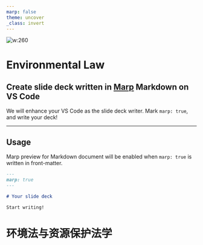 ```yaml
---
marp: false
theme: uncover
_class: invert
---
```


![w:260](https://www.tjcu.edu.cn/dfiles/11305/themes/11882/tjcu2017/assets/img/logo-tjcu.png)

# **Environmental Law**

## Create slide deck written in [Marp] Markdown on VS Code <!--fit-->

We will enhance your VS Code as the slide deck writer. Mark `marp: true`, and write your deck!

[marp]: https://marp.app/

---

## Usage

Marp preview for Markdown document will be enabled when `marp: true` is written in front-matter.

```markdown
---
marp: true
---

# Your slide deck

Start writing!
```
# 环境法与资源保护法学